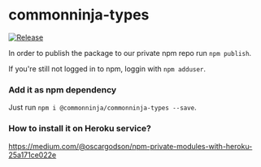 # commonninja-types
[![Release](https://github.com/CommonNinja/commonninja-types/actions/workflows/release.yml/badge.svg?branch=master)](https://github.com/CommonNinja/commonninja-types/actions/workflows/release.yml)


In order to publish the package to our private npm repo run `npm publish`.

If you're still not logged in to npm, loggin with `npm adduser`.

### Add it as npm dependency
Just run `npm i @commonninja/commonninja-types --save`.

### How to install it on Heroku service?
https://medium.com/@oscargodson/npm-private-modules-with-heroku-25a171ce022e